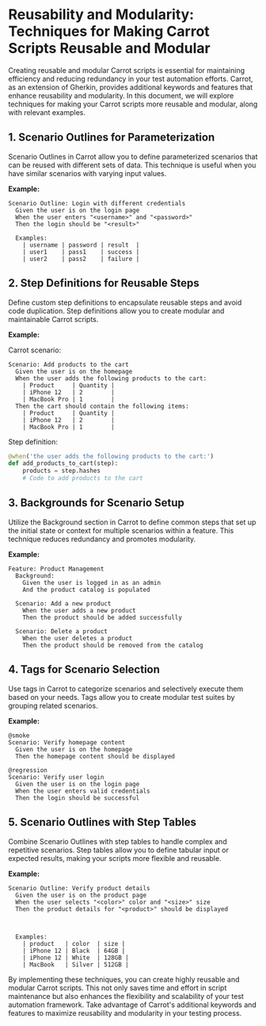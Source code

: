 # Reusability and Modularity: Techniques for Making Carrot Scripts Reusable and Modular

Creating reusable and modular Carrot scripts is essential for maintaining efficiency and reducing redundancy in your test automation efforts. Carrot, as an extension of Gherkin, provides additional keywords and features that enhance reusability and modularity. In this document, we will explore techniques for making your Carrot scripts more reusable and modular, along with relevant examples.

## 1. Scenario Outlines for Parameterization

Scenario Outlines in Carrot allow you to define parameterized scenarios that can be reused with different sets of data. This technique is useful when you have similar scenarios with varying input values.

**Example:**

```gherkin
Scenario Outline: Login with different credentials
  Given the user is on the login page
  When the user enters "<username>" and "<password>"
  Then the login should be "<result>"

  Examples:
    | username | password | result  |
    | user1    | pass1    | success |
    | user2    | pass2    | failure |
```

## 2. Step Definitions for Reusable Steps

Define custom step definitions to encapsulate reusable steps and avoid code duplication. Step definitions allow you to create modular and maintainable Carrot scripts.

**Example:**

Carrot scenario:

```gherkin
Scenario: Add products to the cart
  Given the user is on the homepage
  When the user adds the following products to the cart:
    | Product     | Quantity |
    | iPhone 12   | 2        |
    | MacBook Pro | 1        |
  Then the cart should contain the following items:
    | Product     | Quantity |
    | iPhone 12   | 2        |
    | MacBook Pro | 1        |
```

Step definition:

```python
@when('the user adds the following products to the cart:')
def add_products_to_cart(step):
    products = step.hashes
    # Code to add products to the cart
```

## 3. Backgrounds for Scenario Setup

Utilize the Background section in Carrot to define common steps that set up the initial state or context for multiple scenarios within a feature. This technique reduces redundancy and promotes modularity.

**Example:**

```gherkin
Feature: Product Management
  Background:
    Given the user is logged in as an admin
    And the product catalog is populated

  Scenario: Add a new product
    When the user adds a new product
    Then the product should be added successfully

  Scenario: Delete a product
    When the user deletes a product
    Then the product should be removed from the catalog
```

## 4. Tags for Scenario Selection

Use tags in Carrot to categorize scenarios and selectively execute them based on your needs. Tags allow you to create modular test suites by grouping related scenarios.

**Example:**

```gherkin
@smoke
Scenario: Verify homepage content
  Given the user is on the homepage
  Then the homepage content should be displayed

@regression
Scenario: Verify user login
  Given the user is on the login page
  When the user enters valid credentials
  Then the login should be successful
```

## 5. Scenario Outlines with Step Tables

Combine Scenario Outlines with step tables to handle complex and repetitive scenarios. Step tables allow you to define tabular input or expected results, making your scripts more flexible and reusable.

**Example:**

```gherkin
Scenario Outline: Verify product details
  Given the user is on the product page
  When the user selects "<color>" color and "<size>" size
  Then the product details for "<product>" should be displayed



  Examples:
    | product   | color  | size |
    | iPhone 12 | Black  | 64GB |
    | iPhone 12 | White  | 128GB |
    | MacBook   | Silver | 512GB |
```

By implementing these techniques, you can create highly reusable and modular Carrot scripts. This not only saves time and effort in script maintenance but also enhances the flexibility and scalability of your test automation framework. Take advantage of Carrot's additional keywords and features to maximize reusability and modularity in your testing process.